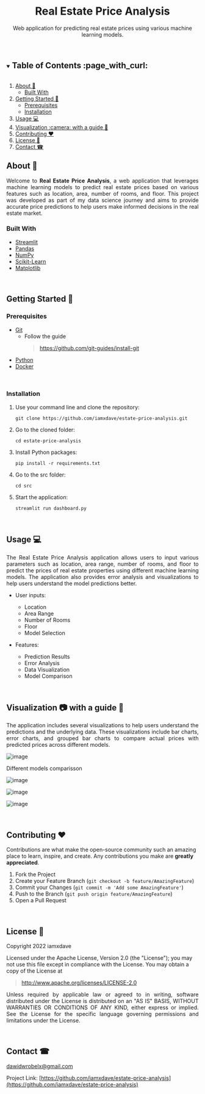<h1 align="center">Real Estate Price Analysis</h1>
<p align="center">
 Web application for predicting real estate prices using various machine learning models.
</p>
<br/>

<!-- TABLE OF CONTENTS -->
<details open="open">
  <summary><h2 style="display: inline-block">Table of Contents :page_with_curl:</h2></summary>
  <ol>
    <li>
      <a href="#about-">About 🤔 </a>
      <ul>
        <li><a href="#built-with">Built With</a></li>
      </ul>
    </li>
    <li>
      <a href="#getting-started-">Getting Started 🚀</a>
      <ul>
        <li><a href="#prerequisites">Prerequisites</a></li>
        <li><a href="#installation">Installation</a></li>
      </ul>
    </li>
    <li><a href="#usage-">Usage 💻</a></li>
    <li><a href="#visualization-camera-with-a-guide-">Visualization :camera: with a guide 📙</a></li>
    <li><a href="#contributing-heart">Contributing ❤️</a></li>
    <li><a href="#license-">License 📝</a></li>
    <li><a href="#contact-">Contact ☎</a></li>
  </ol>
</details>

<!-- ABOUT -->
## About 🤔
<p align="justify">
  Welcome to <b>Real Estate Price Analysis</b>, a web application that leverages machine learning models to predict real estate prices based on various features such as location, area, number of rooms, and floor. This project was developed as part of my data science journey and aims to provide accurate price predictions to help users make informed decisions in the real estate market.
</p>

### Built With 

* [Streamlit](https://streamlit.io/)
* [Pandas](https://pandas.pydata.org/)
* [NumPy](https://numpy.org/)
* [Scikit-Learn](https://scikit-learn.org/)
* [Matplotlib](https://matplotlib.org/)

<br/>

<!-- GETTING STARTED -->
## Getting Started 🚀

### Prerequisites

* [Git](https://git-scm.com/) 
  * Follow the guide
    > https://github.com/git-guides/install-git
* [Python](https://www.python.org/downloads/)
* [Docker](https://docs.docker.com/get-started/)

<br/>

### Installation

1. Use your command line and clone the repository:
    ```
    git clone https://github.com/iamxdave/estate-price-analysis.git
    ```
2. Go to the cloned folder: 
    ```
    cd estate-price-analysis
    ```
3. Install Python packages:
    ```
    pip install -r requirements.txt
    ```
4. Go to the src folder:
    ```
    cd src
    ```
5. Start the application:
    ```
    streamlit run dashboard.py
    ```

<br/>

<!-- USAGE -->
## Usage 💻
<p align="justify">
  The Real Estate Price Analysis application allows users to input various parameters such as location, area range, number of rooms, and floor to predict the prices of real estate properties using different machine learning models. The application also provides error analysis and visualizations to help users understand the model predictions better.
</p>

- User inputs:
  - Location
  - Area Range
  - Number of Rooms
  - Floor
  - Model Selection

- Features:
  - Prediction Results
  - Error Analysis
  - Data Visualization
  - Model Comparison

<br/>

<!-- VISUALIZATION -->
## Visualization :camera: with a guide 📙
<p align="justify">
  The application includes several visualizations to help users understand the predictions and the underlying data. These visualizations include bar charts, error charts, and grouped bar charts to compare actual prices with predicted prices across different models.
</p>

![image](https://github.com/iamxdave/estate-price-analysis/assets/74014874/269c0226-6899-456b-83c0-368ed24991c5)

<p align="justify">
  Different models comparisson
</p>

![image](https://github.com/iamxdave/estate-price-analysis/assets/74014874/035e9060-edae-458d-ad50-2d50e65f80ae)

![image](https://github.com/iamxdave/estate-price-analysis/assets/74014874/ca6b0416-b039-4ecd-8d0c-7259ba456af9)

![image](https://github.com/iamxdave/estate-price-analysis/assets/74014874/39a3ab53-6268-4a12-81ce-f2bf1f86a609)


<br/>

<!-- CONTRIBUTING -->
## Contributing ❤️
Contributions are what make the open-source community such an amazing place to learn, inspire, and create. Any contributions you make are **greatly appreciated**.

1. Fork the Project
2. Create your Feature Branch (`git checkout -b feature/AmazingFeature`)
3. Commit your Changes (`git commit -m 'Add some AmazingFeature'`)
4. Push to the Branch (`git push origin feature/AmazingFeature`)
5. Open a Pull Request

<br/>

<!-- LICENSE -->
## License 📝
<p align="justify"> 
 Copyright 2022 iamxdave

 Licensed under the Apache License, Version 2.0 (the "License");
 you may not use this file except in compliance with the License.
 You may obtain a copy of the License at
</p>

> http://www.apache.org/licenses/LICENSE-2.0

<p align="justify"> 
 Unless required by applicable law or agreed to in writing, software
 distributed under the License is distributed on an "AS IS" BASIS,
 WITHOUT WARRANTIES OR CONDITIONS OF ANY KIND, either express or implied.
 See the License for the specific language governing permissions and
 limitations under the License.
</p>
<br/>

<!-- CONTACT -->
## Contact ☎

dawidwrobelx@gmail.com

Project Link: [https://github.com/iamxdave/estate-price-analysis](https://github.com/iamxdave/estate-price-analysis)
